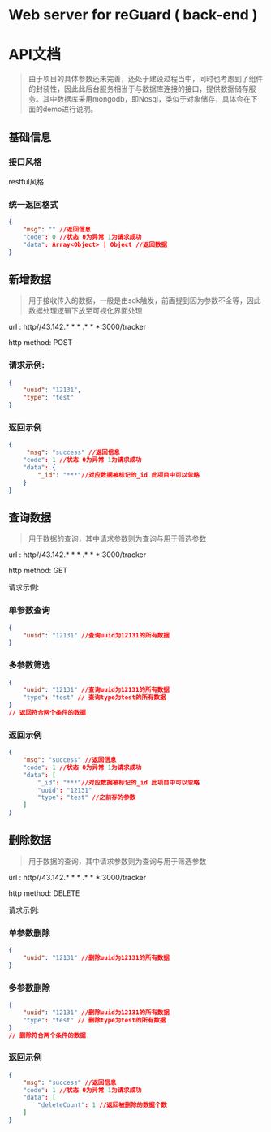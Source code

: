 # Web server for reGuard ( back-end )

# API文档

> 由于项目的具体参数还未完善，还处于建设过程当中，同时也考虑到了组件的封装性，因此此后台服务相当于与数据库连接的接口，提供数据储存服务。其中数据库采用mongodb，即Nosql，类似于对象储存，具体会在下面的demo进行说明。

## 基础信息

### 接口风格

restful风格

### 统一返回格式

```json
{
    "msg": "" //返回信息
    "code": 0 //状态 0为异常 1为请求成功
    "data": Array<Object> | Object //返回数据
}
```

## 新增数据

> 用于接收传入的数据，一般是由sdk触发，前面提到因为参数不全等，因此数据处理逻辑下放至可视化界面处理

url : http//43.142.* * * .* * *:3000/tracker

http method: POST

### 请求示例:

```json
{
    "uuid": "12131",
    "type": "test"
}
```
### 返回示例

```json
{
     "msg": "success" //返回信息
    "code": 1 //状态 0为异常 1为请求成功
    "data": {
        "_id": "***"//对应数据被标记的_id 此项目中可以忽略
    }
}
```

## 查询数据

> 用于数据的查询，其中请求参数则为查询与用于筛选参数

url : http//43.142.* * * .* * *:3000/tracker

http method: GET

请求示例:

### 单参数查询

```json
{
    "uuid": "12131" //查询uuid为12131的所有数据
}
```

### 多参数筛选

```json
{
    "uuid": "12131" //查询uuid为12131的所有数据
    "type": "test" // 查询type为test的所有数据
}
// 返回符合两个条件的数据
```


### 返回示例

```json
{
    "msg": "success" //返回信息
    "code": 1 //状态 0为异常 1为请求成功
    "data": [
        "_id": "***"//对应数据被标记的_id 此项目中可以忽略
        "uuid": "12131"
        "type": "test" //之前存的参数
    ]
}
```


## 删除数据

> 用于数据的查询，其中请求参数则为查询与用于筛选参数

url : http//43.142.* * * .* * *:3000/tracker

http method: DELETE

请求示例:


### 单参数删除

```json
{
    "uuid": "12131" //删除uuid为12131的所有数据
}
```

### 多参数删除

```json
{
    "uuid": "12131" //删除uuid为12131的所有数据
    "type": "test" // 删除type为test的所有数据
}
// 删除符合两个条件的数据
```


### 返回示例

```json
{
    "msg": "success" //返回信息
    "code": 1 //状态 0为异常 1为请求成功
    "data": [
        "deleteCount": 1 //返回被删除的数据个数
    ]
}
```
